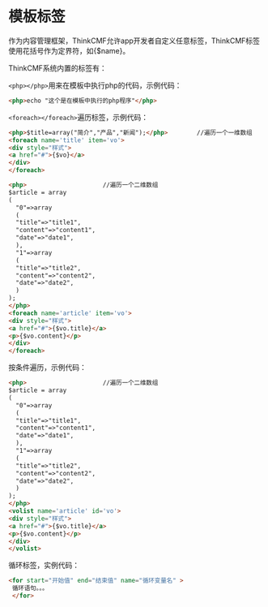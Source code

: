 # 模板标签

作为内容管理框架，ThinkCMF允许app开发者自定义任意标签，ThinkCMF标签使用花括号作为定界符，如{$name}。

ThinkCMF系统内置的标签有：

`<php></php>`用来在模板中执行php的代码，示例代码：
```html
<php>echo "这个是在模板中执行的php程序"</php>
```
`<foreach></foreach>`遍历标签，示例代码：
```html
<php>$title=array("简介","产品","新闻");</php>        //遍历一个一维数组
<foreach name='title' item='vo'>
<div style="样式">
<a href="#">{$vo}</a>
</div>
</foreach>

<php>                     //遍历一个二维数组
$article = array
(
  "0"=>array
  (
  "title"=>"title1",
  "content"=>"content1",
  "date"=>"date1",
  ),
  "1"=>array
  (
  "title"=>"title2",
  "content"=>"content2",
  "date"=>"date2",
  )
);
</php>       
<foreach name='article' item='vo'>
<div style="样式">
<a href="#">{$vo.title}</a>
<p>{$vo.content}</p>
</div>
</foreach>
```
<volist></volist>按条件遍历，示例代码：
```html
<php>                     //遍历一个二维数组
$article = array
(
  "0"=>array
  (
  "title"=>"title1",
  "content"=>"content1",
  "date"=>"date1",
  ),
  "1"=>array
  (
  "title"=>"title2",
  "content"=>"content2",
  "date"=>"date2",
  )
);
</php>       
<volist name='article' id='vo'>
<div style="样式">
<a href="#">{$vo.title}</a>
<p>{$vo.content}</p>
</div>
</volist>
```
<for></for>循环标签，实例代码：
```html
<for start="开始值" end="结束值" name="循环变量名" >
 循环语句。。。
 </for>
 ```